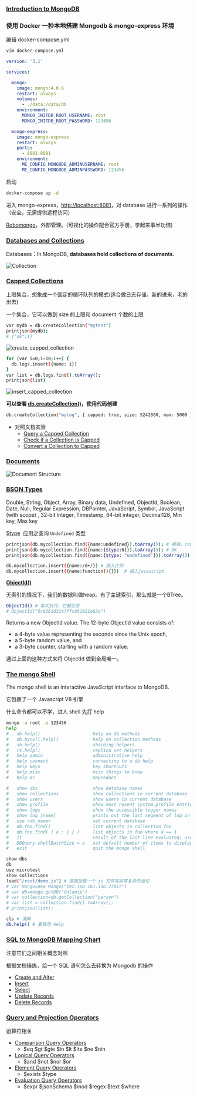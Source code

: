 
### [Introduction to MongoDB](https://docs.mongodb.com/manual/introduction/)

### 使用 Docker 一秒本地搭建 Mongodb  & mongo-express 环境

编辑 docker-compose.yml
```sh
vim docker-compose.yml
```
```yml
version: '3.1'

services:

  mongo:
    image: mongo:4.0.6
    restart: always
    volumes:
      - ./data:/data/db
    environment:
      MONGO_INITDB_ROOT_USERNAME: root
      MONGO_INITDB_ROOT_PASSWORD: 123456

  mongo-express:
    image: mongo-express
    restart: always
    ports:
      - 8081:8081
    environment:
      ME_CONFIG_MONGODB_ADMINUSERNAME: root
      ME_CONFIG_MONGODB_ADMINPASSWORD: 123456
```

启动
```sh
docker-compose up -d
```

进入 mongo-express，[http://localhost:8081](http://localhost:8081)，对 database 进行一系列的操作（安全，无需提供远程访问）

[Robomongo](https://github.com/Studio3T/robomongo)，外部管理。(可视化的操作配合官方手册，学起来事半功倍)


### [Databases and Collections](https://docs.mongodb.com/manual/core/databases-and-collections/)

Databases：In MongoDB, **databases hold collections of documents.**

![Collection](https://docs.mongodb.com/manual/_images/crud-annotated-collection.bakedsvg.svg)


### [Capped Collections](https://docs.mongodb.com/manual/core/capped-collections/) 
上限集合，想象成一个固定的循环队列的模式(适合做日志存储，新的进来，老的出去)

一个集合，它可以做到 size 的上限和 document 个数的上限

```sh
var mydb = db.createCollection("mytest")
printjson(mydb);
# {"ok":1}
```

![create_capped_collection](./images/create_capped_collection.png)

```sh
for (var i=0;i<10;i++) {
  db.logs.insert({name: i})
}
var list = db.logs.find().toArray();
printjson(list)
```

![insert_capped_collection](./images/insert_capped_collection.png)

**可以查看 [db.createCollection()](https://docs.mongodb.com/manual/reference/method/db.createCollection/#db.createCollection)，使用代码创建**

```sh
db.createCollection("mylog", { capped: true, size: 5242880, max: 5000 })
```

* 对照文档实验
  * [Query a Capped Collection](https://docs.mongodb.com/manual/core/capped-collections/#query-a-capped-collection)
  * [Check if a Collection is Capped](https://docs.mongodb.com/manual/core/capped-collections/#check-if-a-collection-is-capped)
  * [Convert a Collection to Capped](https://docs.mongodb.com/manual/core/capped-collections/#check-if-a-collection-is-capped)

### [Documents](https://docs.mongodb.com/manual/core/document/)

![Document Structure](https://docs.mongodb.com/manual/_images/crud-annotated-document.bakedsvg.svg)

### [BSON Types](https://docs.mongodb.com/manual/reference/bson-types/)

Double, String, Object, Array, Binary data, Undefined, ObjectId, Boolean, Date, Null, Regular Expression, DBPointer, JavaScript, Symbol, JavaScript (with scope)	, 32-bit integer, Timestamp, 64-bit integer, Decimal128, Min key, Max key

[$type](https://docs.mongodb.com/manual/reference/operator/query/type/#op._S_type)  应用之查询 `Undefined` 类型

```sh
printjson(db.mycollection.find({name:undefined}).toArray()); # 报错，cannot compare to undefined
printjson(db.mycollection.find({name:{$type:6}}).toArray()); # OK
printjson(db.mycollection.find({name:{$type: "undefined"}}).toArray()); # OK

db.mycollection.insert({name:/d+/}) # 插入正则
db.mycollection.insert({name:function(){}})  # 插入javascript
```

**[ObjectId()](https://docs.mongodb.com/manual/reference/method/ObjectId/index.html)**

无索引的情况下，我们的数据叫做heap。有了主键索引，那么就是一个BTree。

```sh
ObjectId() # 每次执行，它都会变
# ObjectId("5c8261d3147ffc951921e62a") 
```

Returns a new ObjectId value. The 12-byte ObjectId value consists of:
* a 4-byte value representing the seconds since the Unix epoch,
* a 5-byte random value, and
* a 3-byte counter, starting with a random value.

通过上面的这种方式来将 ObjectId 做到全局唯一。

### [The mongo Shell](https://docs.mongodb.com/manual/mongo/#the-mongo-shell)

The mongo shell is an interactive JavaScript interface to MongoDB. 

它包裹了一个 Javascript V8 引擎

什么命令都可以不学，进人 shell 先打 help 

```sh
mongo -u root -p 123456
help
#	db.help()                    help on db methods
#	db.mycoll.help()             help on collection methods
#	sh.help()                    sharding helpers
#	rs.help()                    replica set helpers
#	help admin                   administrative help
#	help connect                 connecting to a db help
#	help keys                    key shortcuts
#	help misc                    misc things to know
#	help mr                      mapreduce

#	show dbs                     show database names
#	show collections             show collections in current database
#	show users                   show users in current database
#	show profile                 show most recent system.profile entries with time >= 1ms
#	show logs                    show the accessible logger names
#	show log [name]              prints out the last segment of log in memory, 'global' is default
#	use <db_name>                set current database
#	db.foo.find()                list objects in collection foo
#	db.foo.find( { a : 1 } )     list objects in foo where a == 1
#	it                           result of the last line evaluated; use to further iterate
#	DBQuery.shellBatchSize = x   set default number of items to display on shell
#	exit                         quit the mongo shell

show dbs
db
use microtest
show collections
load("/root/demo.js") # 直接加载一个 js 文件写非常复杂的语句
# var mongo=new Mongo("192.168.161.136:27017")
# var db=mongo.getDB("datamip")
# var collection=db.getCollection("person")
# var list = collection.find().toArray();
# printjson(list);

cls # 清屏
db.help() # 要善用 help
```

### [SQL to MongoDB Mapping Chart](https://docs.mongodb.com/manual/reference/sql-comparison/)

注意它们之间相关概念对照

根据文档操练，给一个 SQL 语句怎么去转换为 Mongodb 的操作

* [Create and Alter](https://docs.mongodb.com/manual/reference/sql-comparison/#create-and-alter)
* [Insert](https://docs.mongodb.com/manual/reference/sql-comparison/#insert)
* [Select](https://docs.mongodb.com/manual/reference/sql-comparison/#select)
* [Update Records](https://docs.mongodb.com/manual/reference/sql-comparison/#update-records)
* [Delete Records](https://docs.mongodb.com/manual/reference/sql-comparison/#delete-records)

### [Query and Projection Operators](https://docs.mongodb.com/manual/reference/operator/query/)

运算符相关

* [Comparison Query Operators](https://docs.mongodb.com/manual/reference/operator/query-comparison/)
  * $eq $gt $gte $in $lt $lte $ne $nin
* [Logical Query Operators](https://docs.mongodb.com/manual/reference/operator/query-logical/)
  * $and $not $nor $or
* [Element Query Operators](https://docs.mongodb.com/manual/reference/operator/query-element/)
  * $exists $type
* [Evaluation Query Operators](https://docs.mongodb.com/manual/reference/operator/query-evaluation/)
  * $expr $jsonSchema $mod $regex $text $where